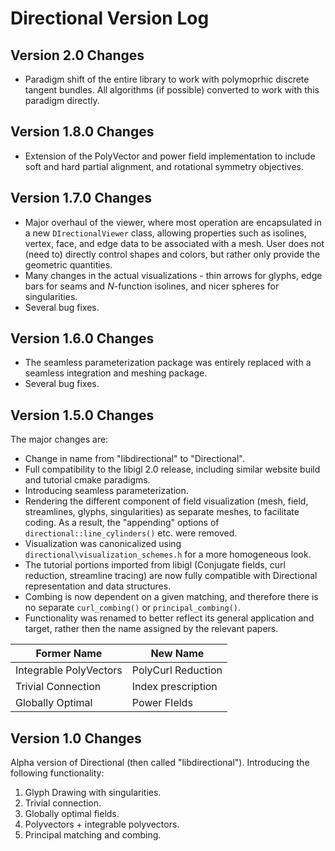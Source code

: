# Directional Version Log

## Version 2.0 Changes

- Paradigm shift of the entire library to work with polymoprhic discrete tangent bundles. All algorithms (if possible) converted to work with this paradigm directly.

## Version 1.8.0 Changes

- Extension of the PolyVector and power field implementation to include soft and hard partial alignment, and rotational symmetry objectives.

## Version 1.7.0 Changes

- Major overhaul of the viewer, where most operation are encapsulated in a new  ```DIrectionalViewer``` class, allowing properties such as isolines, vertex, face, and edge data to be associated with a mesh. User does not (need to) directly control shapes and colors, but rather only provide the geometric quantities.
- Many changes in the actual visualizations - thin arrows for glyphs, edge bars for seams and $N$-function isolines, and nicer spheres for singularities.
- Several bug fixes.

## Version 1.6.0 Changes

- The seamless parameterization package was entirely replaced with a seamless integration and meshing package.
- Several bug fixes.

## Version 1.5.0 Changes

The major changes are:

- Change in name from "libdirectional" to "Directional".
- Full compatibility to the libigl 2.0 release, including similar website build and tutorial cmake paradigms.
- Introducing seamless parameterization.
- Rendering the different component of field visualization (mesh, field, streamlines, glyphs, singularities) as separate meshes, to facilitate coding. As a result, the "appending" options of ``directional::line_cylinders()`` etc. were removed.
- Visualization was canonicalized using ```directional\visualization_schemes.h``` for a more homogeneous look.
- The tutorial portions imported from libigl (Conjugate fields, curl reduction, streamline tracing) are now fully compatible with Directional representation and data structures.
- Combing is now dependent on a given matching, and therefore there is no separate ```curl_combing()``` or  ```principal_combing()```.
- Functionality was renamed to better reflect its general application and target, rather then the name assigned by the relevant papers.

Former Name | New Name
--------|----------------------------------------------------------------------
Integrable PolyVectors   | PolyCurl Reduction
Trivial Connection | Index prescription
Globally Optimal | Power FIelds


## Version 1.0 Changes
Alpha version of Directional (then called "libdirectional"). Introducing the following functionality:

1. Glyph Drawing with singularities.
2. Trivial connection.
3. Globally optimal fields.
4. Polyvectors + integrable polyvectors.
5. Principal matching and combing.


